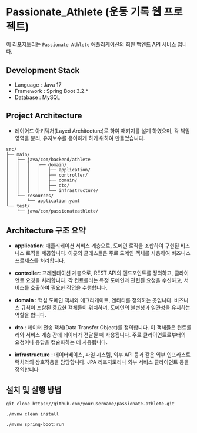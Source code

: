 # Passionate_Athlete (운동 기록 웹 프로젝트)

이 리포지토리는 `Passionate Athlete` 애플리케이션의 회원 백엔드 API 서비스 입니다.


## Development Stack


- Language : Java 17
- Framework : Spring Boot 3.2.*
- Database : MySQL

## Project Architecture

- 레이어드 아키텍처(Layed Architecture)로 하여 패키지를 설계 하였으며, 각 책임 영역을 분리, 유지보수를 용이하게 하기 위하여 만들었습니다.

```
src/
├── main/
│   ├── java/com/backend/athlete
│   │   │   ├── domain/
│   │   │   │   ├── application/
│   │   │   │   ├── controller/
│   │   │   │   ├── domain/
│   │   │   │   ├── dto/
│   │   │   │   └── infrastructure/
│   └── resources/
│       └── application.yaml
└── test/
    └── java/com/passionateathlete/
```

## Architecture 구조 요약

- **application**: 애플리케이션 서비스 계층으로, 도메인 로직을 조합하여 구현된 비즈니스 로직을 제공합니다. 이곳의 클래스들은 주로 도메인 객체를 사용하여 비즈니스 프로세스를 처리합니다.

- **controller**: 프레젠테이션 계층으로, REST API의 엔드포인트를 정의하고, 클라이언트 요청을 처리합니다. 각 컨트롤러는 특정 도메인과 관련된 요청을 수신하고, 서비스를 호출하여 필요한 작업을 수행합니다.

- **domain** : 핵심 도메인 객체와 애그리게이트, 엔티티를 정의하는 곳입니다. 비즈니스 규칙이 포함된 중요한 객체들이 위치하며, 도메인의 불변성과 일관성을 유지하는 역할을 합니다.

- **dto** : 데이터 전송 객체(Data Transfer Object)를 정의합니다. 이 객체들은 컨트롤러와 서비스 계층 간에 데이터가 전달될 때 사용됩니다. 주로 클라이언트로부터의 요청이나 응답을 캡슐화하는 데 사용됩니다.

- **infrastructure** : 데이터베이스, 파일 시스템, 외부 API 등과 같은 외부 인프라스트럭처와의 상호작용을 담당합니다. JPA 리포지토리나 외부 서비스 클라이언트 등을 정의합니다

## 설치 및 실행 방법

```
git clone https://github.com/yourusername/passionate-athlete.git
```

```
./mvnw clean install
```
```
./mvnw spring-boot:run
```
